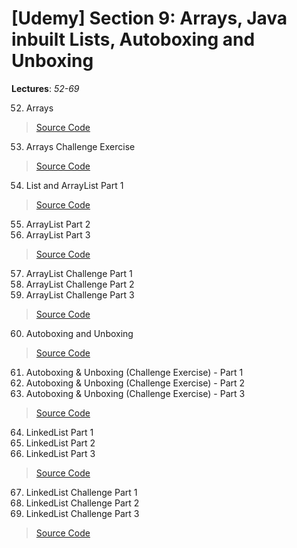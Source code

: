# [Udemy] Section 9: Arrays, Java inbuilt Lists, Autoboxing and Unboxing

__Lectures__: _52-69_
  
52. Arrays
>   [Source Code](52-Arrays/src/com/rajatsachdeva)
53. Arrays Challenge Exercise
>   [Source Code](53-Arrays_Challenge_Exercise)
54. List and ArrayList Part 1
>   [Source Code](54-List_and_ArrayList_Part_1)
55. ArrayList Part 2
56. ArrayList Part 3
>   [Source Code](55_56-ArrayList_Part_2_3/src/com/rajatsachdeva)
57. ArrayList Challenge Part 1
58. ArrayList Challenge Part 2
59. ArrayList Challenge Part 3
>   [Source Code](57_58_59-ArrayList_Challenge_Part_1_2_3)
60. Autoboxing and Unboxing
>   [Source Code](60-Autoboxing_and_Unboxing/src/com/rajatsachdeva)
61. Autoboxing & Unboxing (Challenge Exercise) - Part 1 
62. Autoboxing & Unboxing (Challenge Exercise) - Part 2
63. Autoboxing & Unboxing (Challenge Exercise) - Part 3
>   [Source Code](61_62_63-Autoboxing_and_Unboxing_Challenge_Exercise_Part_1_2_3)
64. LinkedList Part 1
65. LinkedList Part 2
66. LinkedList Part 3
>   [Source Code](64_65_66-LinkedList_Part_1_2_3/src/com/rajatsachdeva)
67. LinkedList Challenge Part 1
68. LinkedList Challenge Part 2
69. LinkedList Challenge Part 3
>   [Source Code](67_68_69-LinkedList_Challenge_Part_1_2_3)